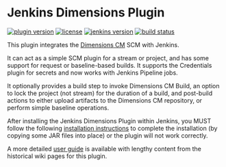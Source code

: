 # Jenkins Dimensions Plugin

[![plugin version](https://img.shields.io/jenkins/plugin/v/dimensionsscm.svg?label=plugin&color=blue)](https://plugins.jenkins.io/dimensionsscm)
[![license](https://img.shields.io/badge/license-MIT-blue.svg)](/LICENSE.txt)
[![jenkins version](https://img.shields.io/badge/jenkins-v2.222.4-blue.svg)](https://jenkins.io/download/lts)
[![build status](https://ci.jenkins.io/buildStatus/icon?job=Plugins%2Fdimensionsscm-plugin%2Fmaster&subject=jenkins%20ci)](https://ci.jenkins.io/job/Plugins/job/dimensionsscm-plugin/job/master/)

This plugin integrates the [Dimensions
CM](https://www.microfocus.com/products/dimensions-cm/) SCM with
Jenkins.

It can act as a simple SCM plugin for a stream or project, and
has some support for request or baseline-based builds. It supports
the Credentials plugin for secrets and now works with Jenkins
Pipeline jobs.

It optionally provides a build step to invoke Dimensions CM Build,
an option to lock the project (not stream) for the duration of a
build, and post-build actions to either upload artifacts to the
Dimensions CM repository, or perform simple baseline operations.

After installing the Jenkins Dimensions Plugin within Jenkins,
you MUST follow the following
[installation instructions](/docs/user-guide.md#Installation) to
complete the installation (by copying some JAR files into place)
or the plugin will not work correctly.

A more detailed [user guide](/docs/user-guide.md) is available
with lengthy content from the historical wiki pages for this
plugin.
